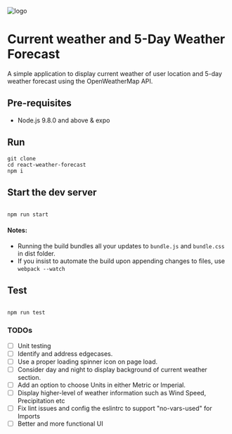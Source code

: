![logo](https://image.ibb.co/g69ZDx/682111_cloud_512x512.png)

# Current weather and 5-Day Weather Forecast

A simple application to display current weather of user location and 5-day weather forecast using the OpenWeatherMap API.

## Pre-requisites

- Node.js 9.8.0 and above & expo

## Run

```
git clone
cd react-weather-forecast
npm i
```

## Start the dev server

```

npm run start

```

#### Notes:

- Running the build bundles all your updates to `bundle.js` and `bundle.css` in dist folder.
- If you insist to automate the build upon appending changes to files, use `webpack --watch`

## Test

```

npm run test

```

### TODOs

- [ ] Unit testing
- [ ] Identify and address edgecases.
- [ ] Use a proper loading spinner icon on page load.
- [ ] Consider day and night to display background of current weather section.
- [ ] Add an option to choose Units in either Metric or Imperial.
- [ ] Display higher-level of weather information such as Wind Speed, Precipitation etc
- [ ] Fix lint issues and config the eslintrc to support "no-vars-used" for Imports
- [ ] Better and more functional UI
